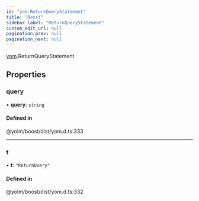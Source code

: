 ```yaml
---
id: "yom.ReturnQueryStatement"
title: "Boost"
sidebar_label: "ReturnQueryStatement"
custom_edit_url: null
pagination_prev: null
pagination_next: null
---
```


[yom](../namespaces/yom.md).ReturnQueryStatement

## Properties

### query

• **query**: `string`

#### Defined in

@yolm/boost/dist/yom.d.ts:333

___

### t

• **t**: ``"ReturnQuery"``

#### Defined in

@yolm/boost/dist/yom.d.ts:332
